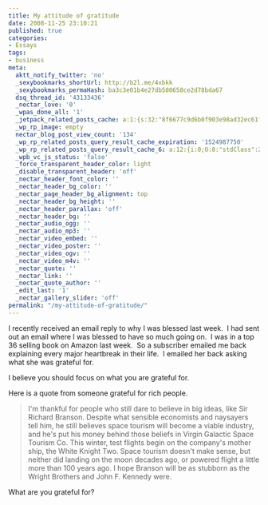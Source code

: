 ```yaml
---
title: My attitude of gratitude
date: 2008-11-25 23:10:21
published: true
categories:
- Essays
tags:
- business
meta:
  aktt_notify_twitter: 'no'
  _sexybookmarks_shortUrl: http://b2l.me/4xbkk
  _sexybookmarks_permaHash: ba3c3e01b4e27db500658ce2d78bda67
  dsq_thread_id: '43133436'
  _nectar_love: '0'
  _wpas_done_all: '1'
  _jetpack_related_posts_cache: a:1:{s:32:"8f6677c9d6b0f903e98ad32ec61f8deb";a:2:{s:7:"expires";i:1471352999;s:7:"payload";a:3:{i:0;a:1:{s:2:"id";i:377;}i:1;a:1:{s:2:"id";i:1207;}i:2;a:1:{s:2:"id";i:1411;}}}}
  _wp_rp_image: empty
  nectar_blog_post_view_count: '134'
  _wp_rp_related_posts_query_result_cache_expiration: '1524987750'
  _wp_rp_related_posts_query_result_cache_6: a:12:{i:0;O:8:"stdClass":2:{s:7:"post_id";s:3:"428";s:5:"score";s:17:"64.70015702153282";}i:1;O:8:"stdClass":2:{s:7:"post_id";s:3:"188";s:5:"score";s:17:"64.70015702153282";}i:2;O:8:"stdClass":2:{s:7:"post_id";s:3:"797";s:5:"score";s:18:"57.952488001798656";}i:3;O:8:"stdClass":2:{s:7:"post_id";s:3:"190";s:5:"score";s:17:"33.36909955403242";}i:4;O:8:"stdClass":2:{s:7:"post_id";s:3:"394";s:5:"score";s:18:"24.501871547142773";}i:5;O:8:"stdClass":2:{s:7:"post_id";s:3:"407";s:5:"score";s:18:"24.055584444514352";}i:6;O:8:"stdClass":2:{s:7:"post_id";s:3:"377";s:5:"score";s:18:"24.055584444514352";}i:7;O:8:"stdClass":2:{s:7:"post_id";s:4:"1309";s:5:"score";s:15:"17.699476783595";}i:8;O:8:"stdClass":2:{s:7:"post_id";s:4:"1117";s:5:"score";s:15:"17.699476783595";}i:9;O:8:"stdClass":2:{s:7:"post_id";s:4:"1071";s:5:"score";s:15:"17.699476783595";}i:10;O:8:"stdClass":2:{s:7:"post_id";s:3:"380";s:5:"score";s:15:"17.699476783595";}i:11;O:8:"stdClass":2:{s:7:"post_id";s:3:"241";s:5:"score";s:15:"17.699476783595";}}
  _wpb_vc_js_status: 'false'
  _force_transparent_header_color: light
  _disable_transparent_header: 'off'
  _nectar_header_font_color: ''
  _nectar_header_bg_color: ''
  _nectar_page_header_bg_alignment: top
  _nectar_header_bg_height: ''
  _nectar_header_parallax: 'off'
  _nectar_header_bg: ''
  _nectar_audio_ogg: ''
  _nectar_audio_mp3: ''
  _nectar_video_embed: ''
  _nectar_video_poster: ''
  _nectar_video_ogv: ''
  _nectar_video_m4v: ''
  _nectar_quote: ''
  _nectar_link: ''
  _nectar_quote_author: ''
  _edit_last: '1'
  _nectar_gallery_slider: 'off'
permalink: "/my-attitude-of-gratitude/"
---
```

I recently received an email reply to why I was blessed last week.  I had sent out an email where I was blessed to have so much going on.  I was in a top 36 selling book on Amazon last week.  So a subscriber emailed me back explaining every major heartbreak in their life.  I emailed her back asking what she was grateful for.

I believe you should focus on what you are grateful for.

Here is a quote from someone grateful for rich people.
<blockquote><p>I'm thankful for people who still dare to believe in big ideas, like Sir Richard Branson. Despite what sensible economists and naysayers tell him, he still believes space tourism will become a viable industry, and he's put his money behind those beliefs in Virgin Galactic Space Tourism Co. This winter, test flights begin on the company's mother ship, the White Knight Two. Space tourism doesn't make sense, but neither did landing on the moon decades ago, or powered flight a little more than 100 years ago. I hope Branson will be as stubborn as the Wright Brothers and John F. Kennedy were.</blockquote>
<p>What are you grateful for?

